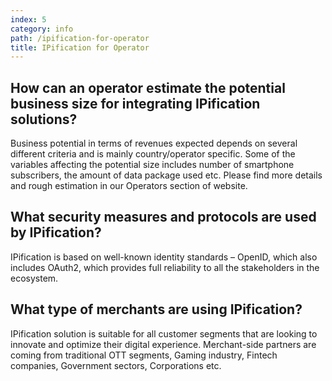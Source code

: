 ```yaml
---
index: 5
category: info
path: /ipification-for-operator
title: IPification for Operator
---
```


##  How can an operator estimate the potential business size for integrating IPification solutions?

Business potential in terms of revenues expected depends on several different criteria and is mainly country/operator specific. Some of the variables affecting the potential size includes number of smartphone subscribers, the amount of data package used etc. Please find more details and rough estimation in our Operators section of website.


##  What security measures and protocols are used by IPification?

IPification is based on well-known identity standards – OpenID, which also includes OAuth2, which provides full reliability to all the stakeholders in the ecosystem.

##  What type of merchants are using IPification?

IPification solution is suitable for all customer segments that are looking to innovate and optimize their digital experience. Merchant-side partners are coming from traditional OTT segments, Gaming industry, Fintech companies, Government sectors, Corporations etc.